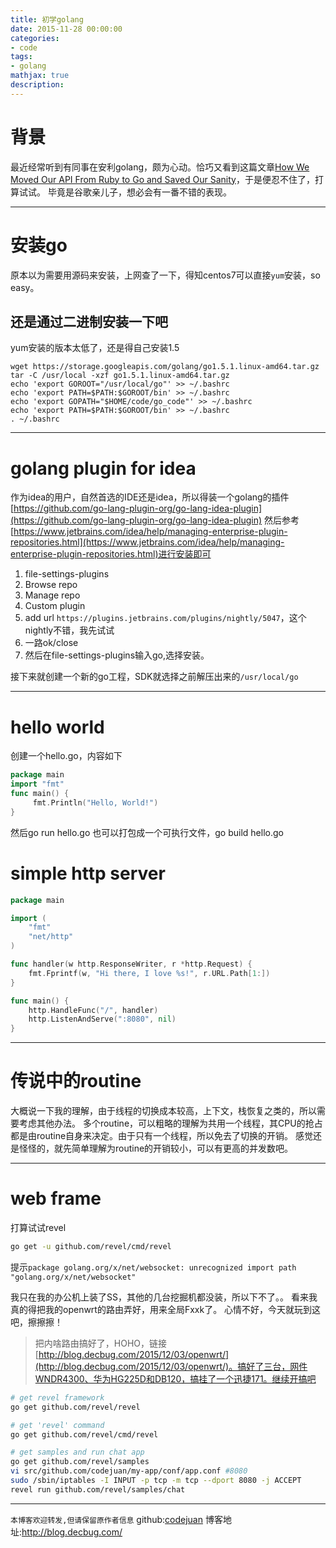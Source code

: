 ```yaml
---
title: 初学golang
date: 2015-11-28 00:00:00
categories:
- code
tags: 
- golang
mathjax: true
description: 
---
```


# 背景

最近经常听到有同事在安利golang，颇为心动。恰巧又看到这篇文章[How We Moved Our API From Ruby to Go and Saved Our Sanity](http://blog.parse.com/learn/how-we-moved-our-api-from-ruby-to-go-and-saved-our-sanity/)，于是便忍不住了，打算试试。
毕竟是谷歌亲儿子，想必会有一番不错的表现。

<!--more-->

----------------------------

# 安装go
原本以为需要用源码来安装，上网查了一下，得知centos7可以直接`yum`安装，so easy。

## 还是通过二进制安装一下吧
yum安装的版本太低了，还是得自己安装1.5
```
wget https://storage.googleapis.com/golang/go1.5.1.linux-amd64.tar.gz
tar -C /usr/local -xzf go1.5.1.linux-amd64.tar.gz
echo 'export GOROOT="/usr/local/go"' >> ~/.bashrc
echo 'export PATH=$PATH:$GOROOT/bin' >> ~/.bashrc
echo 'export GOPATH="$HOME/code/go_code"' >> ~/.bashrc
echo 'export PATH=$PATH:$GOROOT/bin' >> ~/.bashrc
. ~/.bashrc
```

----------------------------

# golang plugin for idea
作为idea的用户，自然首选的IDE还是idea，所以得装一个golang的插件[https://github.com/go-lang-plugin-org/go-lang-idea-plugin](https://github.com/go-lang-plugin-org/go-lang-idea-plugin)
然后参考[https://www.jetbrains.com/idea/help/managing-enterprise-plugin-repositories.html](https://www.jetbrains.com/idea/help/managing-enterprise-plugin-repositories.html)进行安装即可
1. file-settings-plugins
2. Browse repo
3. Manage repo
4. Custom plugin
5. add url `https://plugins.jetbrains.com/plugins/nightly/5047`，这个nightly不错，我先试试
6. 一路ok/close
7. 然后在file-settings-plugins输入go,选择安装。

接下来就创建一个新的go工程，SDK就选择之前解压出来的`/usr/local/go`


----------------------------

# hello world

创建一个hello.go，内容如下
```go
package main
import "fmt"
func main() {
     fmt.Println("Hello, World!")
}
```

然后go run hello.go
也可以打包成一个可执行文件，go build hello.go

# simple http server

```go
package main

import (
	"fmt"
	"net/http"
)

func handler(w http.ResponseWriter, r *http.Request) {
	fmt.Fprintf(w, "Hi there, I love %s!", r.URL.Path[1:])
}

func main() {
	http.HandleFunc("/", handler)
	http.ListenAndServe(":8080", nil)
}

```

----------------------------

# 传说中的routine
大概说一下我的理解，由于线程的切换成本较高，上下文，栈恢复之类的，所以需要考虑其他办法。
多个routine，可以粗略的理解为共用一个线程，其CPU的抢占都是由routine自身来决定。由于只有一个线程，所以免去了切换的开销。
感觉还是怪怪的，就先简单理解为routine的开销较小，可以有更高的并发数吧。

----------------------------

# web frame
打算试试revel
```sh
go get -u github.com/revel/cmd/revel
```
提示`package golang.org/x/net/websocket: unrecognized import path "golang.org/x/net/websocket"`

我只在我的办公机上装了SS，其他的几台挖掘机都没装，所以下不了。。
看来我真的得把我的openwrt的路由弄好，用来全局Fxxk了。
心情不好，今天就玩到这吧，擦擦擦！

> 把内啥路由搞好了，HOHO，链接[http://blog.decbug.com/2015/12/03/openwrt/](http://blog.decbug.com/2015/12/03/openwrt/)。搞好了三台，网件WNDR4300、华为HG225D和DB120，搞挂了一个迅捷171。继续开搞吧

```sh
# get revel framework
go get github.com/revel/revel

# get 'revel' command
go get github.com/revel/cmd/revel

# get samples and run chat app
go get github.com/revel/samples
vi src/github.com/codejuan/my-app/conf/app.conf #8080
sudo /sbin/iptables -I INPUT -p tcp -m tcp --dport 8080 -j ACCEPT
revel run github.com/revel/samples/chat
```




----------------------------

`本博客欢迎转发,但请保留原作者信息`
github:[codejuan](https://github.com/CodeJuan)
博客地址:http://blog.decbug.com/

